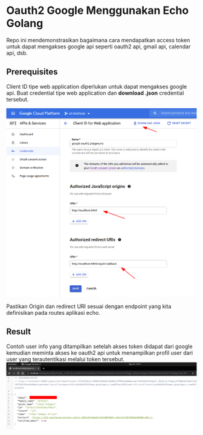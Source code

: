 # Oauth2 Google Menggunakan Echo Golang
Repo ini mendemonstrasikan bagaimana cara mendapatkan access token untuk dapat mengakses google api seperti oauth2 api, gmail api, calendar api, dsb.

## Prerequisites
Client ID tipe web application diperlukan untuk dapat mengakses google api. Buat credential tipe web application dan **download .json** credential tersebut. 

<img src="howTo.png">

Pastikan Origin dan redirect URI sesuai dengan endpoint yang kita definisikan pada routes aplikasi echo.

## Result
Contoh user info yang ditampilkan setelah akses token didapat dari google kemudian meminta akses ke oauth2 api untuk menampilkan profil user dari user yang terautentikasi melalui token tersebut.
<img src="result.png">